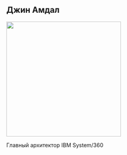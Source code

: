 ﻿## Джин Амдал

[<img src="https://upload.wikimedia.org/wikipedia/commons/7/79/Amdahl_march_13_2008.jpg" height="300px" />](https://en.wikipedia.org/wiki/Gene_Amdahl)

Главный архитектор IBM System/360

